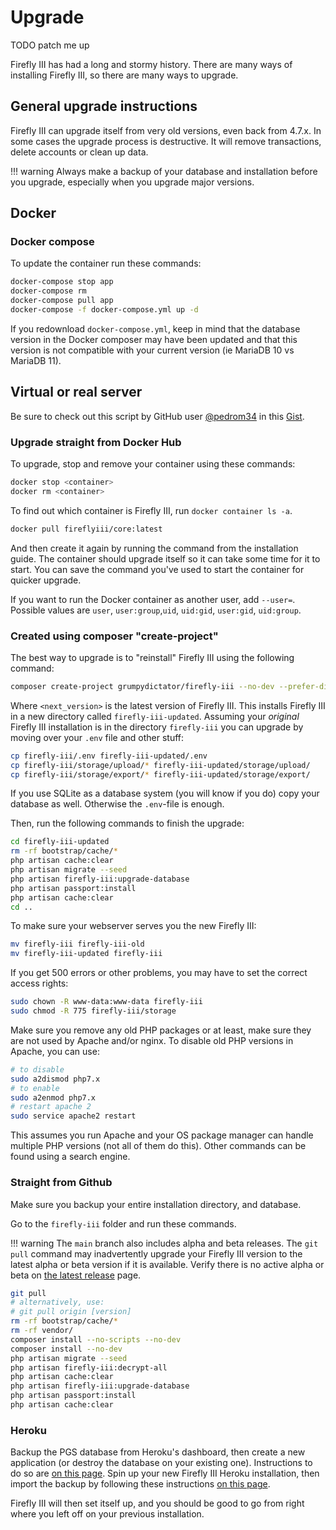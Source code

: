 # Upgrade

TODO patch me up

Firefly III has had a long and stormy history. There are many ways of installing Firefly III, so there are many ways to upgrade.

## General upgrade instructions

Firefly III can upgrade itself from very old versions, even back from 4.7.x. In some cases the upgrade process is destructive. It will remove transactions, delete accounts or clean up data. 

!!! warning
    Always make a backup of your database and installation before you upgrade, especially when you upgrade major versions.

## Docker

### Docker compose

To update the container run these commands:

```bash
docker-compose stop app
docker-compose rm
docker-compose pull app
docker-compose -f docker-compose.yml up -d
```

If you redownload `docker-compose.yml`, keep in mind that the database version in the Docker composer may have been updated and that this version is not compatible with your current version (ie MariaDB 10 vs MariaDB 11).

## Virtual or real server

Be sure to check out this script by GitHub user [@pedrom34](https://github.com/pedrom34) in this [Gist](https://gist.github.com/pedrom34/d1b8ab84e1e9ec7e8c6cbcc3cc51d663).

### Upgrade straight from Docker Hub

To upgrade, stop and remove your container using these commands:

```bash
docker stop <container>
docker rm <container>
```

To find out which container is Firefly III, run `docker container ls -a`.

```bash
docker pull fireflyiii/core:latest
```

And then create it again by running the command from the installation guide. The container should upgrade itself so it can take some time for it to start. You can save the command you've used to start the container for quicker upgrade.

If you want to run the Docker container as another user, add `--user=`. Possible values are `user`, `user:group`,`uid`, `uid:gid`, `user:gid`, `uid:group`.

### Created using composer "create-project"

The best way to upgrade is to "reinstall" Firefly III using the following command:

```bash
composer create-project grumpydictator/firefly-iii --no-dev --prefer-dist firefly-iii-updated <next_version>
```

Where `<next_version>` is the latest version of Firefly III. This installs Firefly III in a new directory called `firefly-iii-updated`. Assuming your *original* Firefly III installation is in the directory `firefly-iii` you can upgrade by moving over your `.env` file and other stuff:

```bash   
cp firefly-iii/.env firefly-iii-updated/.env
cp firefly-iii/storage/upload/* firefly-iii-updated/storage/upload/
cp firefly-iii/storage/export/* firefly-iii-updated/storage/export/
```

If you use SQLite as a database system (you will know if you do) copy your database as well. Otherwise the `.env`-file is enough.

Then, run the following commands to finish the upgrade:

```bash
cd firefly-iii-updated
rm -rf bootstrap/cache/*
php artisan cache:clear
php artisan migrate --seed
php artisan firefly-iii:upgrade-database
php artisan passport:install
php artisan cache:clear
cd ..
```

To make sure your webserver serves you the new Firefly III:

```bash
mv firefly-iii firefly-iii-old
mv firefly-iii-updated firefly-iii
```

If you get 500 errors or other problems, you may have to set the correct access rights:

```bash   
sudo chown -R www-data:www-data firefly-iii
sudo chmod -R 775 firefly-iii/storage
```

Make sure you remove any old PHP packages or at least, make sure they are not used by Apache and/or nginx. To disable old PHP versions in Apache, you can use:

```bash
# to disable
sudo a2dismod php7.x 
# to enable
sudo a2enmod php7.x
# restart apache 2
sudo service apache2 restart
```

This assumes you run Apache and your OS package manager can handle multiple PHP versions (not all of them do this). Other commands can be found using a search engine.

### Straight from Github

Make sure you backup your entire installation directory, and database.

Go to the `firefly-iii` folder and run these commands.

!!! warning
    The `main` branch also includes alpha and beta releases. The `git pull` command may inadvertently upgrade your Firefly III version to the latest alpha or beta version if it is available. Verify there is no active alpha or beta on [the latest release](https://version.firefly-iii.org/) page.



```bash
git pull
# alternatively, use:
# git pull origin [version]
rm -rf bootstrap/cache/*
rm -rf vendor/
composer install --no-scripts --no-dev
composer install --no-dev
php artisan migrate --seed
php artisan firefly-iii:decrypt-all
php artisan cache:clear
php artisan firefly-iii:upgrade-database
php artisan passport:install
php artisan cache:clear
```

### Heroku

Backup the PGS database from Heroku's dashboard, then create a new application (or destroy the database on your existing one). Instructions to do so are [on this page](https://devcenter.heroku.com/articles/heroku-postgres-import-export#export). Spin up your new Firefly III Heroku installation, then import the backup by following these instructions [on this page](https://devcenter.heroku.com/articles/heroku-postgres-import-export#import).

Firefly III will then set itself up, and you should be good to go from right where you left off on your previous installation.
